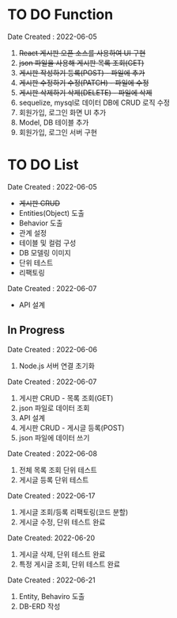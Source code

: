 # TO DO Function

Date Created : 2022-06-05

1. ~~React 게시판 오픈 소스를 사용하여 UI 구현~~
2. ~~json 파일을 사용해 게시판 목록 조회(GET)~~
3. ~~게시판 작성하기 등록(POST) - 파일에 추가~~
4. ~~게시판 수정하기 수정(PATCH) - 파일에 수정~~
5. ~~게시판 삭제하기 삭제(DELETE) - 파일에 삭제~~
6. sequelize, mysql로 데이터 DB에 CRUD 로직 수정
7. 회원가입, 로그인 화면 UI 추가
8. Model, DB 테이블 추가
9. 회원가입, 로그인 서버 구현

# TO DO List

Date Created : 2022-06-05

- ~~게시판 CRUD~~
- Entities(Object) 도출
- Behavior 도출
- 관계 설정
- 테이블 및 컬럼 구성
- DB 모델링 이미지
- 단위 테스트
- 리팩토링

Date Created : 2022-06-07

- API 설계

## In Progress

Date Created : 2022-06-06

1. Node.js 서버 연결 초기화

Date Created : 2022-06-07

1. 게시판 CRUD - 목록 조회(GET)
2. json 파일로 데이터 조회
3. API 설계
4. 게시판 CRUD - 게시글 등록(POST)
5. json 파일에 데이터 쓰기

Date Created : 2022-06-08

1. 전체 목록 조회 단위 테스트
2. 게시글 등록 단위 테스트

Date Created : 2022-06-17

1. 게시글 조회/등록 리팩토링(코드 분할)
2. 게시글 수정, 단위 테스트 완료

Date Created: 2022-06-20

1. 게시글 삭제, 단위 테스트 완료
2. 특정 게시글 조회, 단위 테스트 완료

Date Created : 2022-06-21

1. Entity, Behaviro 도출
2. DB-ERD 작성
